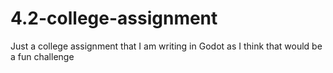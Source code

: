 # 4.2-college-assignment
Just a college assignment that I am writing in Godot as I think that would be a fun challenge
